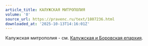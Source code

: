 ```yaml
---
article_title: КАЛУЖСКАЯ МИТРОПОЛИЯ
volume: '0'
source_url: https://pravenc.ru/text/1807236.html
downloaded_at: '2025-10-13T14:16:01Z'
---
```


Калужская митрополия - см. [Калужская и Боровская епархия](<https://pravenc.ru/text/Калужская и Боровская епархия.html>).
